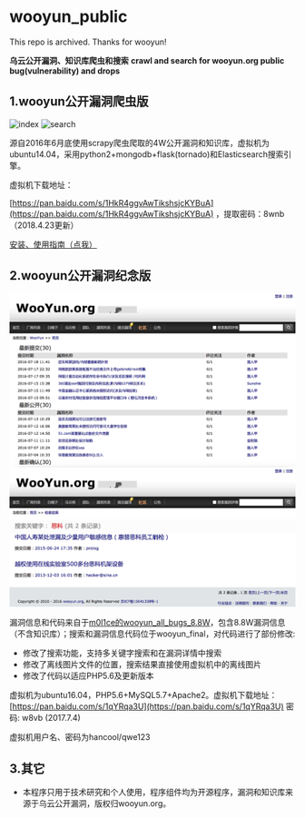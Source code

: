 # wooyun_public
This repo is archived. Thanks for wooyun!

**乌云公开漏洞、知识库爬虫和搜索**
**crawl and search for wooyun.org public bug(vulnerability) and drops**


1.wooyun公开漏洞爬虫版
--------
![index](index.png)
![search](search.png)

源自2016年6月底使用scrapy爬虫爬取的4W公开漏洞和知识库，虚拟机为ubuntu14.04，采用python2+mongodb+flask(tornado)和Elasticsearch搜索引擎。

虚拟机下载地址：

[https://pan.baidu.com/s/1HkR4ggvAwTikshsjcKYBuA](https://pan.baidu.com/s/1HkR4ggvAwTikshsjcKYBuA) ，提取密码：8wnb（2018.4.23更新）

[安装、使用指南（点我）](README_PUBLIC.md)

2.wooyun公开漏洞纪念版
--------
![index_final](index_final.png)
![search_final](search_final.png)

漏洞信息和代码来自于[m0l1ce的wooyun_all_bugs_8.8W](https://github.com/m0l1ce/wooyunallbugs)，包含8.8W漏洞信息（不含知识库）；搜索和漏洞信息代码位于wooyun_final，对代码进行了部份修改:

+ 修改了搜索功能，支持多关键字搜索和在漏洞详情中搜索
+ 修改了离线图片文件的位置，搜索结果直接使用虚拟机中的离线图片
+ 修改了代码以适应PHP5.6及更新版本

虚拟机为ubuntu16.04，PHP5.6+MySQL5.7+Apache2。虚拟机下载地址：
[https://pan.baidu.com/s/1qYRqa3U](https://pan.baidu.com/s/1qYRqa3U) 密码: w8vb (2017.7.4)

虚拟机用户名、密码为hancool/qwe123

3.其它
--------

+ 本程序只用于技术研究和个人使用，程序组件均为开源程序，漏洞和知识库来源于乌云公开漏洞，版权归wooyun.org。


